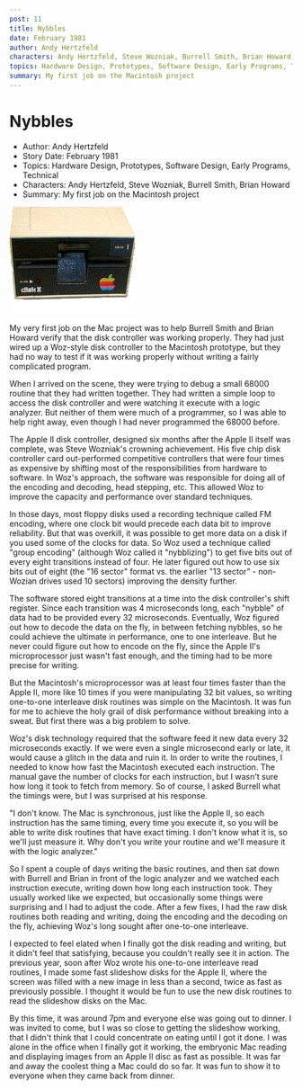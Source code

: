 ```yaml
---
post: 11
title: Nybbles
date: February 1981
author: Andy Hertzfeld
characters: Andy Hertzfeld, Steve Wozniak, Burrell Smith, Brian Howard
topics: Hardware Design, Prototypes, Software Design, Early Programs, Technical
summary: My first job on the Macintosh project
---
```


# Nybbles
* Author: Andy Hertzfeld
* Story Date: February 1981
* Topics: Hardware Design, Prototypes, Software Design, Early Programs, Technical
* Characters: Andy Hertzfeld, Steve Wozniak, Burrell Smith, Brian Howard
* Summary: My first job on the Macintosh project

![An Apple II Disk Drive](images/Macintosh/disk2.gif) 
    
My very first job on the Mac project was to help Burrell Smith and Brian Howard verify that the disk controller was working properly. They had just wired up a Woz-style disk controller to the Macintosh prototype, but they had no way to test if it was working properly without writing a fairly complicated program.

When I arrived on the scene, they were trying to debug a small 68000 routine that they had written together.  They had written a simple loop to access the disk controller and were watching it execute with a logic analyzer.  But neither of them were much of a programmer, so I was able to help right away, even though I had never programmed the 68000 before.

The Apple II disk controller, designed six months after the Apple II itself was complete, was Steve Wozniak's crowning achievement.  His five chip disk controller card out-performed competitive controllers that were four times as expensive by shifting most of the responsibilities from hardware to software.  In Woz's approach, the software was responsible for doing all of the encoding and decoding, head stepping, etc.  This allowed Woz to improve the capacity and performance over standard techniques.

In those days, most floppy disks used a recording technique called FM encoding, where one clock bit would precede each data bit to improve reliability.  But that was overkill, it was possible to get more data on a disk if you used some of the clocks for data.  So Woz used a technique called "group encoding" (although Woz called it "nybblizing") to get five bits out of every eight transitions instead of four.  He later figured out how to use six bits out of eight (the "16 sector" format vs. the earlier "13 sector" - non-Wozian drives used 10 sectors) improving the density further.

The software stored eight transitions at a time into the disk controller's shift register.  Since each transition was 4 microseconds long, each "nybble" of data had to be provided every 32 microseconds.   Eventually, Woz figured out how to decode the data on the fly, in between fetching nybbles, so he could achieve the ultimate in performance, one to one interleave.  But he never could figure out how to encode on the fly, since the Apple II's microprocessor just wasn't fast enough, and the timing had to be more precise for writing.

But the Macintosh's microprocessor was at least four times faster than the Apple II, more like 10 times if you were manipulating 32 bit values, so writing one-to-one interleave disk routines was simple on the Macintosh.  It was fun for me to achieve the holy grail of disk performance without breaking into a sweat.  But first there was a big problem to solve.

Woz's disk technology required that the software feed it new data every 32 microseconds exactly.  If we were even a single microsecond early or late, it would cause a glitch in the data and ruin it.  In order to write the routines, I needed to know how fast the Macintosh executed each instruction.  The manual gave the number of clocks for each instruction, but I wasn't sure how long it took to fetch from memory.  So of course, I asked Burrell what the timings were, but I was surprised at his response.

"I don't know. The Mac is synchronous, just like the Apple II, so each instruction has the same timing, every time you execute it, so you will be able to write disk routines that have exact timing.  I don't know what it is, so we'll just measure it.  Why don't you write your routine and we'll measure it with the logic analyzer."

So I spent a couple of days writing the basic routines, and then sat down with Burrell and Brian in front of the logic analyzer and we watched each instruction execute, writing down how long each instruction took.  They usually worked like we expected, but occasionally some things were surprising and I had to adjust the code.  After a few fixes, I had the raw disk routines both reading and writing, doing the encoding and the decoding on the fly, achieving Woz's long sought after one-to-one interleave.

I expected to feel elated when I finally got the disk reading and writing, but it didn't feel that satisfying, because you couldn't really see it in action.  The previous year, soon after Woz wrote his one-to-one interleave read routines, I made some fast slideshow disks for the Apple II, where the screen was filled with a new image in less than a second, twice as fast as previously possible.  I thought it would be fun to use the new disk routines to read the slideshow disks on the Mac.

By this time, it was around 7pm and everyone else was going out to dinner.  I was invited to come, but I was so close to getting the slideshow working, that I didn't think that I could concentrate on eating until I got it done.  I was alone in the office when I finally got it working, the embryonic Mac reading and displaying images from an Apple II disc as fast as possible.  It was far and away the coolest thing a Mac could do so far.  It was fun to show it to everyone when they came back from dinner.